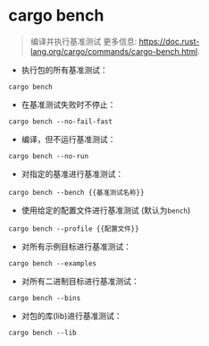 # cargo bench

> 编译并执行基准测试
> 更多信息: <https://doc.rust-lang.org/cargo/commands/cargo-bench.html>.

- 执行包的所有基准测试：

`cargo bench`

- 在基准测试失败时不停止：

`cargo bench --no-fail-fast`

- 编译，但不运行基准测试：

`cargo bench --no-run`

- 对指定的基准进行基准测试：

`cargo bench --bench {{基准测试名称}}`

- 使用给定的配置文件进行基准测试 (默认为`bench`)

`cargo bench --profile {{配置文件}}`

- 对所有示例目标进行基准测试：

`cargo bench --examples`

- 对所有二进制目标进行基准测试：

`cargo bench --bins`

- 对包的库(lib)进行基准测试：

`cargo bench --lib`
